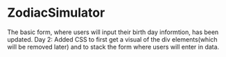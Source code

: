 # ZodiacSimulator
The basic form, where users will input their birth day informtion, has been updated. 
Day 2: Added CSS to first get a visual of the div elements(which will be removed later) and to stack the form where users will enter in data. 